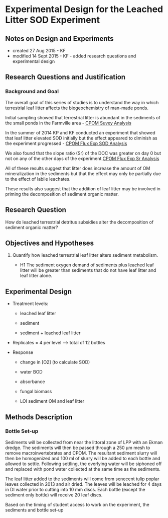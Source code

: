 # Experimental Design for the Leached Litter SOD Experiment

## Notes on Design and Experiments

* created 27 Aug 2015 - KF
* modified 14 Sept 2015 - KF - added research questions and experimental design

## Research Questions and Justification

### Background and Goal

The overall goal of this series of studies is to understand the way in which terrestrial leaf litter affects the biogeochemistry of man-made ponds.  

Initial sampling showed that terrestrial litter is abundant in the sediments of the small ponds in the Farmville area - [CPOM Suvey Analysis](https://github.com/KennyPeanuts/CPOM_Density/blob/master/lab_notebook/analysis/CPOM_survey_2013_analysis.md)

In the summer of 2014 KP and KF conducted an experiment that showed that leaf litter elevated SOD initially but the effect appeared to diminish as the experiment progressed - [CPOM Flux Exp SOD Analysis](https://github.com/KennyPeanuts/CPOM_Flux/blob/master/lab_notebook/analysis/CPOM_Flux_SOD_Analysis.md#plots)

We also found that the slope ratio (Sr) of the DOC was greater on day 0 but not on any of the other days of the experiment [CPOM Flux Exp Sr Analysis](https://github.com/KennyPeanuts/CPOM_Flux/blob/master/lab_notebook/analysis/CPOM_Flux_Exp_spec_analysis.md#sr-data)

All of these results suggest that litter does increase the amount of OM mineralization in the sediments but that the effect may only be partially due to the effect of labile leachates.

These results also suggest that the addition of leaf litter may be involved in priming the decomposition of sediment organic matter.

## Research Question

How do leached terrestrial detritus subsidies alter the decomposition of sediment organic matter?

## Objectives and Hypotheses

1. Quantify how leached terrestrial leaf litter alters sediment metabolism.

    * H1 The sediment oxygen demand of sediments plus leached leaf litter will be greater than sediments that do not have leaf litter and leaf litter alone.

## Experimental Design

* Treatment levels:
  
    * leached leaf litter

    * sediment 

    * sediment + leached leaf litter

* Replicates = 4 per level --> total of 12 bottles

* Response

    * change in [O2] (to calculate SOD)
  
    * water BOD

    * absorbance

    * fungal biomass
 
    * LOI sediment OM and leaf litter

## Methods Description

### Bottle Set-up

Sediments will be collected from near the littoral zone of LPP with an Ekman dredge.  The sediments will then be passed through a 250 &mu;m mesh to remove macroinvertebrates and CPOM.  The resultant sediment slurry will then be homogenized and 100 ml of slurry will be added to each bottle and allowed to settle.  Following settling, the overlying water will be siphoned off and replaced with pond water collected at the same time as the sediments.

The leaf litter added to the sediments will come from senecent tulip poplar leaves collected in 2013 and air dried. The leaves will be leached for 4 days in DI water prior to cutting into 10 mm discs.  Each bottle (except the sediment only bottle) will receive 20 leaf discs.

Based on the timing of student access to work on the experiment, the sediments and bottle set-up 
